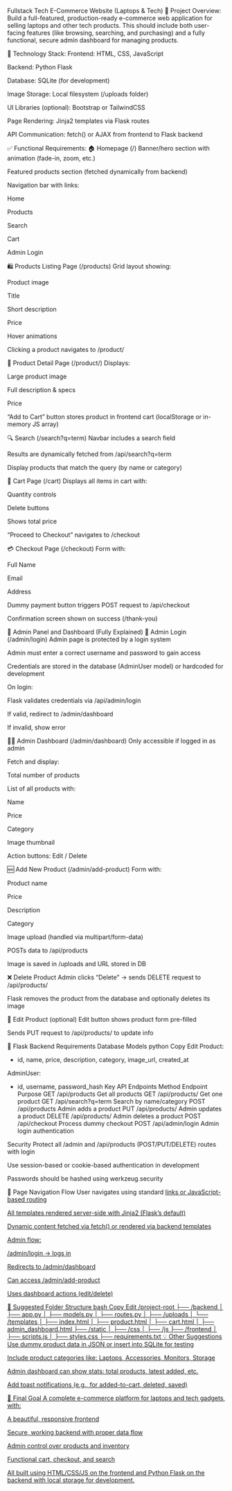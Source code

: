 Fullstack Tech E-Commerce Website (Laptops & Tech)
📌 Project Overview:
Build a full-featured, production-ready e-commerce web application for selling laptops and other tech products. This should include both user-facing features (like browsing, searching, and purchasing) and a fully functional, secure admin dashboard for managing products.

🧰 Technology Stack:
Frontend: HTML, CSS, JavaScript

Backend: Python Flask

Database: SQLite (for development)

Image Storage: Local filesystem (/uploads folder)

UI Libraries (optional): Bootstrap or TailwindCSS

Page Rendering: Jinja2 templates via Flask routes

API Communication: fetch() or AJAX from frontend to Flask backend

✅ Functional Requirements:
🏠 Homepage (/)
Banner/hero section with animation (fade-in, zoom, etc.)

Featured products section (fetched dynamically from backend)

Navigation bar with links:

Home

Products

Search

Cart

Admin Login

🛍️ Products Listing Page (/products)
Grid layout showing:

Product image

Title

Short description

Price

Hover animations

Clicking a product navigates to /product/<id>

📄 Product Detail Page (/product/<id>)
Displays:

Large product image

Full description & specs

Price

“Add to Cart” button stores product in frontend cart (localStorage or in-memory JS array)

🔍 Search (/search?q=term)
Navbar includes a search field

Results are dynamically fetched from /api/search?q=term

Display products that match the query (by name or category)

🛒 Cart Page (/cart)
Displays all items in cart with:

Quantity controls

Delete buttons

Shows total price

“Proceed to Checkout” navigates to /checkout

💳 Checkout Page (/checkout)
Form with:

Full Name

Email

Address

Dummy payment button triggers POST request to /api/checkout

Confirmation screen shown on success (/thank-you)

🔐 Admin Panel and Dashboard (Fully Explained)
🔐 Admin Login (/admin/login)
Admin page is protected by a login system

Admin must enter a correct username and password to gain access

Credentials are stored in the database (AdminUser model) or hardcoded for development

On login:

Flask validates credentials via /api/admin/login

If valid, redirect to /admin/dashboard

If invalid, show error

🧑‍💼 Admin Dashboard (/admin/dashboard)
Only accessible if logged in as admin

Fetch and display:

Total number of products

List of all products with:

Name

Price

Category

Image thumbnail

Action buttons: Edit / Delete

🆕 Add New Product (/admin/add-product)
Form with:

Product name

Price

Description

Category

Image upload (handled via multipart/form-data)

POSTs data to /api/products

Image is saved in /uploads and URL stored in DB

❌ Delete Product
Admin clicks “Delete” → sends DELETE request to /api/products/<id>

Flask removes the product from the database and optionally deletes its image

🔄 Edit Product (optional)
Edit button shows product form pre-filled

Sends PUT request to /api/products/<id> to update info

🔌 Flask Backend Requirements
Database Models
python
Copy
Edit
Product:
  - id, name, price, description, category, image_url, created_at

AdminUser:
  - id, username, password_hash
Key API Endpoints
Method	Endpoint	Purpose
GET	/api/products	Get all products
GET	/api/products/<id>	Get one product
GET	/api/search?q=term	Search by name/category
POST	/api/products	Admin adds a product
PUT	/api/products/<id>	Admin updates a product
DELETE	/api/products/<id>	Admin deletes a product
POST	/api/checkout	Process dummy checkout
POST	/api/admin/login	Admin login authentication

Security
Protect all /admin and /api/products (POST/PUT/DELETE) routes with login

Use session-based or cookie-based authentication in development

Passwords should be hashed using werkzeug.security

🧭 Page Navigation Flow
User navigates using standard <a href=""> links or JavaScript-based routing

All templates rendered server-side with Jinja2 (Flask’s default)

Dynamic content fetched via fetch() or rendered via backend templates

Admin flow:

/admin/login → logs in

Redirects to /admin/dashboard

Can access /admin/add-product

Uses dashboard actions (edit/delete)

📁 Suggested Folder Structure
bash
Copy
Edit
/project-root
├── /backend
│   ├── app.py
│   ├── models.py
│   ├── routes.py
│   ├── /uploads
│   └── /templates
│       ├── index.html
│       ├── product.html
│       ├── cart.html
│       ├── admin_dashboard.html
├── /static
│   ├── /css
│   ├── /js
├── /frontend
│   ├── scripts.js
│   ├── styles.css
├── requirements.txt
💡 Other Suggestions
Use dummy product data in JSON or insert into SQLite for testing

Include product categories like: Laptops, Accessories, Monitors, Storage

Admin dashboard can show stats: total products, latest added, etc.

Add toast notifications (e.g., for added-to-cart, deleted, saved)

🎯 Final Goal
A complete e-commerce platform for laptops and tech gadgets, with:

A beautiful, responsive frontend

Secure, working backend with proper data flow

Admin control over products and inventory

Functional cart, checkout, and search

All built using HTML/CSS/JS on the frontend and Python Flask on the backend with local storage for development.

